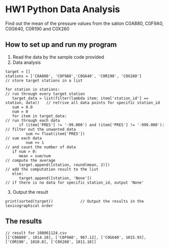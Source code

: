 # HW1 Python Data Analysis
Find out the mean of the pressure values from the sation C0A880, C0F9A0, C0G640, C0R190 and C0X260

## How to set up and run my program
1. Read the data by the sample code provided
2. Data analysis
```
target = []
stations = ['C0A880', 'C0F9A0','C0G640', 'C0R190', 'C0X260']                      // store target stations in a list

for station in stations:                                                          // run through every target station
   target_data = list(filter(lambda item: item['station_id'] == station, data))   // retrive all data points for specific station_id 
   sum = 0.0
   num = 0  
   for item in target_data:                                                       // run through each data 
      if (item['PRES'] != '-99.000') and (item['PRES'] != '-999.000'):            // filter out the unwanted data
         sum += float(item['PRES'])                                               // sum each data
         num += 1                                                                 // and count the number of data
   if num > 0:
      mean = sum/num                                                              // compute the average
      target.append([station, round(mean, 2)])                                    // add the computation result to the list 
   else:
      target.append([station, 'None'])                                            // if there is no data for specific station_id, output 'None'
```
3. Output the result
```
print(sorted(target))            // Output the results in the lexicographical order
```

## The results
```
// result for 108061124.csv
[['C0A880', 1014.18], ['C0F9A0', 967.12], ['C0G640', 1015.93], ['C0R190', 1010.8], ['C0X260', 1011.18]]
```
